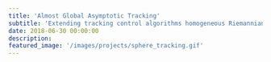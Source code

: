 ```yaml
---
title: 'Almost Global Asymptotic Tracking'
subtitle: 'Extending tracking control algorithms homogeneous Riemannian manifolds.'
date: 2018-06-30 00:00:00
description: 
featured_image: '/images/projects/sphere_tracking.gif'
---
```

